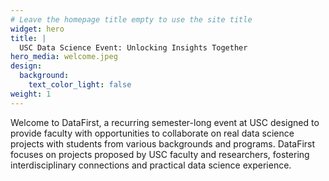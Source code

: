 ```yaml
---
# Leave the homepage title empty to use the site title
widget: hero
title: |
  USC Data Science Event: Unlocking Insights Together
hero_media: welcome.jpeg
design:
  background:
    text_color_light: false
weight: 1
---
```


Welcome to DataFirst, a recurring semester-long event at USC designed to provide faculty with opportunities to collaborate on real data science projects with students from various backgrounds and programs. DataFirst focuses on projects proposed by USC faculty and researchers, fostering interdisciplinary connections and practical data science experience.
